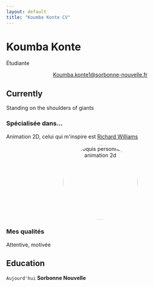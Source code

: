```yaml
---
layout: default
title: "Koumba Konte CV"
---
```


<link rel="stylesheet" href="/assets/css/style.css">

# Koumba Konte
Étudiante

<div style="text-align: center;">
  <a href="mailto:Koumba.konte1@sorbonne-nouvelle.fr">Koumba.konte1@sorbonne-nouvelle.fr</a>
</div>

<div class="main-container">

## Currently

Standing on the shoulders of giants

### Spécialisée dans...

Animation 2D, celui qui m'inspire est [Richard Williams](https://fr.wikipedia.org/wiki/Richard_Williams_animateur)

<div style="text-align: center;">
  <img src="assets/img/animation.jpg" alt="Croquis personnages animation 2d" style="width: 200px; border-radius: 50%;">
</div>

### Mes qualités

Attentive, motivée

## Education 

`Aujourd'hui`
**Sorbonne Nouvelle**

</div>



